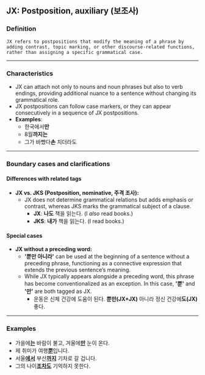 ## JX: Postposition, auxiliary (보조사)

### Definition
    JX refers to postpositions that modify the meaning of a phrase by adding contrast, topic marking, or other discourse-related functions, rather than assigning a specific grammatical case.

---

### Characteristics
- JX can attach not only to nouns and noun phrases but also to verb endings, providing additional nuance to a sentence without changing its grammatical role.  
- JX postpositions can follow case markers, or they can appear consecutively in a sequence of JX postpositions.  
- **Examples**:
    - 한국에서**만**  
    - 8월**까지는**
    - 그가 바빴다**손** 치더라도

---

### Boundary cases and clarifications

#### Differences with related tags

- **JX vs. JKS (Postposition, nominative, 주격 조사):**  
  - JX does not determine grammatical relations but adds emphasis or contrast, whereas JKS marks the grammatical subject of a clause.  
    - **JX**: **나도** 책을 읽는다. (I *also* read books.)  
    - **JKS**: **내가** 책을 읽는다. (I read books.)  

#### Special cases
- **JX without a preceding word:**  
  - **'뿐만 아니라'** can be used at the beginning of a sentence without a preceding phrase, functioning as a connective expression that extends the previous sentence’s meaning. 
  - While JX typically appears alongside a preceding word, this phrase has become conventionalized as an exception. In this case, **'뿐'** and **'만'** are both tagged as JX.  
    - 운동은 신체 건강에 도움이 된다. **뿐만(JX+JX)** 아니라 정신 건강에**도(JX)** 좋다.  

---

### Examples
- 가을에<ins>**는**</ins> 바람이 불고, 겨울에<ins>**만**</ins> 눈이 온다.  
- 제 취미가 여행<ins>**뿐**</ins>입니다.  
- 서울<ins>**에서**</ins> 부산<ins>**까지**</ins> 기차로 갈 겁니다.  
- 그의 나이<ins>**조차**</ins><ins>**도**</ins> 기억하지 못한다.